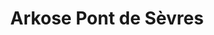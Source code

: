 ---
title: "Arkose Pont de Sèvres"
url: /boulogne-billancourt/arkose-pont-de-sevres/
shop: sports
---